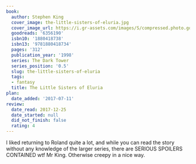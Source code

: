 ```yaml
---
book:
  author: Stephen King
  cover_image: the-little-sisters-of-eluria.jpg
  cover_image_url: https://i.gr-assets.com/images/S/compressed.photo.goodreads.com/books/1328794822l/6356190._SX98_.jpg
  goodreads: '6356190'
  isbn10: '1880418738'
  isbn13: '9781880418734'
  pages: '312'
  publication_year: '1998'
  series: The Dark Tower
  series_position: '0.5'
  slug: the-little-sisters-of-eluria
  tags:
  - fantasy
  title: The Little Sisters of Eluria
plan:
  date_added: '2017-07-11'
review:
  date_read: 2017-12-25
  date_started: null
  did_not_finish: false
  rating: 4
---
```


I liked returning to Roland quite a lot, and while you can read the story without any knowledge of the larger series, there are SERIOUS SPOILERS CONTAINED wtf Mr King. Otherwise creepy in a nice way.
